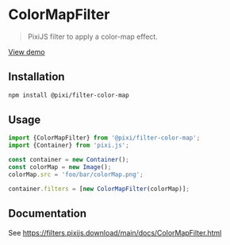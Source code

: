 # ColorMapFilter

> PixiJS filter to apply a color-map effect.

[View demo](https://filters.pixijs.download/main/demo/index.html?enabled=ColorMapFilter)

## Installation

```bash
npm install @pixi/filter-color-map
```

## Usage

```js
import {ColorMapFilter} from '@pixi/filter-color-map';
import {Container} from 'pixi.js';

const container = new Container();
const colorMap = new Image();
colorMap.src = 'foo/bar/colorMap.png';

container.filters = [new ColorMapFilter(colorMap)];
```

## Documentation

See https://filters.pixijs.download/main/docs/ColorMapFilter.html
